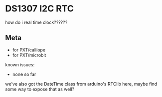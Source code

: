 # DS1307 I2C RTC

how do i real time clock??????

## Meta

- for PXT/calliope
- for PXT/microbit

known issues:

- none so far


we've also got the DateTime class from arduino's RTClib here, maybe find some way to expose that as well?
